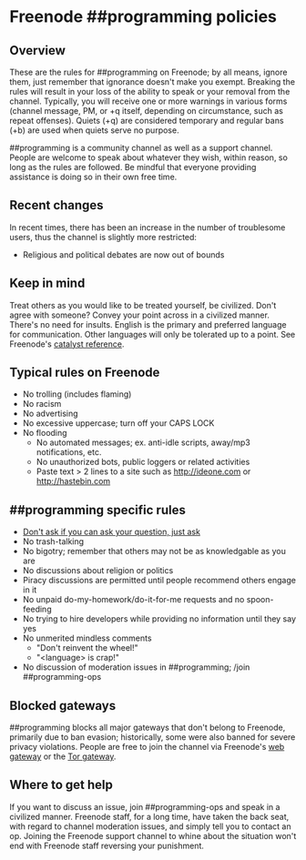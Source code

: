 # Freenode \#\#programming policies

## Overview
These are the rules for ##programming on Freenode; by all means, ignore them, just remember that ignorance doesn't make you exempt. Breaking the rules will result in your loss of the ability to speak or your removal from the channel. Typically, you will receive one or more warnings in various forms (channel message, PM, or +q itself, depending on circumstance, such as repeat offenses). Quiets (+q) are considered temporary and regular bans (+b) are used when quiets serve no purpose.

\#\#programming is a community channel as well as a support channel. People are welcome to speak about whatever they wish, within reason, so long as the rules are followed. Be mindful that everyone providing assistance is doing so in their own free time.

## Recent changes
In recent times, there has been an increase in the number of troublesome users, thus the channel is slightly more restricted:

  * Religious and political debates are now out of bounds

## Keep in mind
Treat others as you would like to be treated yourself, be civilized. Don't agree with someone? Convey your point across in a civilized manner. There's no need for insults. English is the primary and preferred language for communication. Other languages will only be tolerated up to a point. See Freenode's [catalyst reference](https://freenode.net/catalysts.html).

## Typical rules on Freenode

  * No trolling (includes flaming)
  * No racism
  * No advertising
  * No excessive uppercase; turn off your CAPS LOCK
  * No flooding
    * No automated messages; ex. anti-idle scripts, away/mp3 notifications, etc.
    * No unauthorized bots, public loggers or related activities
    * Paste text > 2 lines to a site such as http://ideone.com or http://hastebin.com

## \#\#programming specific rules

  * [Don't ask if you can ask your question, just ask](http://catb.org/~esr/faqs/smart-questions.html)
  * No trash-talking
  * No bigotry; remember that others may not be as knowledgable as you are
  * No discussions about religion or politics
  * Piracy discussions are permitted until people recommend others engage in it
  * No unpaid do-my-homework/do-it-for-me requests and no spoon-feeding
  * No trying to hire developers while providing no information until they say yes
  * No unmerited mindless comments
    * "Don't reinvent the wheel!"
    * "\<language\> is crap!"
  * No discussion of moderation issues in ##programming; /join ##programming-ops

## Blocked gateways
\#\#programming blocks all major gateways that don't belong to Freenode, primarily due to ban evasion; historically, some were also banned for severe privacy violations. People are free to join the channel via Freenode's [web gateway](https://webchat.freenode.net) or the [Tor gateway](https://freenode.net/kb/answer/chat#accessing-freenode-via-tor).

## Where to get help
If you want to discuss an issue, join ##programming-ops and speak in a civilized manner. Freenode staff, for a long time, have taken the back seat, with regard to channel moderation issues, and simply tell you to contact an op. Joining the Freenode support channel to whine about the situation won't end with Freenode staff reversing your punishment.
